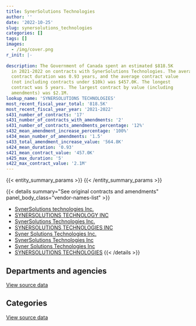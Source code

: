 ```yaml
---
title: SynerSolutions Technologies
author: ''
date: '2022-10-25'
slug: synersolutions_technologies
categories: []
tags: []
images:
  - /img/cover.png
r_init: |-
  
description: The Government of Canada spent an estimated $818.5K
  in 2021-2022 on contracts with SynerSolutions Technologies. The average
  contract duration was 0.93 years, and the average contract value
  (not including contracts under $10k) was $457.0K. The longest
  contract was 5 years. The largest contract by value (including
  amendments) was $2.1M.
lookup_name: 'SYNERSOLUTIONS TECHNOLOGIES'
most_recent_fiscal_year_total: '818.5K'
most_recent_fiscal_year_year: '2021-2022'
s431_number_of_contracts: '17'
s431_number_of_contracts_with_amendments: '2'
s431_number_of_contracts_amendments_percentage: '12%'
s432_mean_amendment_increase_percentage: '100%'
s434_mean_number_of_amendments: '1.5'
s433_total_amendment_increase_value: '564.8K'
s424_mean_duration: '0.93'
s421_mean_contract_value: '457.0K'
s425_max_duration: '5'
s422_max_contract_value: '2.1M'
---
```


<script src="/rmarkdown-libs/htmlwidgets/htmlwidgets.js"></script>
<link href="/rmarkdown-libs/datatables-css/datatables-crosstalk.css" rel="stylesheet" />
<script src="/rmarkdown-libs/datatables-binding/datatables.js"></script>
<script src="/rmarkdown-libs/jquery/jquery-3.6.0.min.js"></script>
<link href="/rmarkdown-libs/dt-core-bootstrap/css/dataTables.bootstrap.min.css" rel="stylesheet" />
<link href="/rmarkdown-libs/dt-core-bootstrap/css/dataTables.bootstrap.extra.css" rel="stylesheet" />
<script src="/rmarkdown-libs/dt-core-bootstrap/js/jquery.dataTables.min.js"></script>
<script src="/rmarkdown-libs/dt-core-bootstrap/js/dataTables.bootstrap.min.js"></script>
<link href="/rmarkdown-libs/crosstalk/css/crosstalk.min.css" rel="stylesheet" />
<script src="/rmarkdown-libs/crosstalk/js/crosstalk.min.js"></script>
<script src="/rmarkdown-libs/htmlwidgets/htmlwidgets.js"></script>
<link href="/rmarkdown-libs/datatables-css/datatables-crosstalk.css" rel="stylesheet" />
<script src="/rmarkdown-libs/datatables-binding/datatables.js"></script>
<script src="/rmarkdown-libs/jquery/jquery-3.6.0.min.js"></script>
<link href="/rmarkdown-libs/dt-core-bootstrap/css/dataTables.bootstrap.min.css" rel="stylesheet" />
<link href="/rmarkdown-libs/dt-core-bootstrap/css/dataTables.bootstrap.extra.css" rel="stylesheet" />
<script src="/rmarkdown-libs/dt-core-bootstrap/js/jquery.dataTables.min.js"></script>
<script src="/rmarkdown-libs/dt-core-bootstrap/js/dataTables.bootstrap.min.js"></script>
<link href="/rmarkdown-libs/crosstalk/css/crosstalk.min.css" rel="stylesheet" />
<script src="/rmarkdown-libs/crosstalk/js/crosstalk.min.js"></script>

{{< entity_summary_params >}}
{{< /entity_summary_params >}}

{{< details summary="See original contracts and amendments" panel_body_class="vendor-names-list" >}}
- [SynerSolutions technologies Inc.](https://search.open.canada.ca/en/ct/?sort=contract_value_f%20desc&page=1&search_text=%22SynerSolutions%20technologies%20Inc.%22)
- [SYNERSOLUTIONS TECHNOLOGY INC](https://search.open.canada.ca/en/ct/?sort=contract_value_f%20desc&page=1&search_text=%22SYNERSOLUTIONS%20TECHNOLOGY%20INC%22)
- [SynerSolutions Technologies Inc.](https://search.open.canada.ca/en/ct/?sort=contract_value_f%20desc&page=1&search_text=%22SynerSolutions%20Technologies%20Inc.%22)
- [SYNERSOLUTIONS TECHNOLOGIES INC](https://search.open.canada.ca/en/ct/?sort=contract_value_f%20desc&page=1&search_text=%22SYNERSOLUTIONS%20TECHNOLOGIES%20INC%22)
- [Syner Solutions Technologies Inc.](https://search.open.canada.ca/en/ct/?sort=contract_value_f%20desc&page=1&search_text=%22Syner%20Solutions%20Technologies%20Inc.%22)
- [SynerSolutions Technologies Inc](https://search.open.canada.ca/en/ct/?sort=contract_value_f%20desc&page=1&search_text=%22SynerSolutions%20Technologies%20Inc%22)
- [Syner Solutions Technologies Inc](https://search.open.canada.ca/en/ct/?sort=contract_value_f%20desc&page=1&search_text=%22Syner%20Solutions%20Technologies%20Inc%22)
- [SYNERSOLUTIONS TECHNOLOGIES](https://search.open.canada.ca/en/ct/?sort=contract_value_f%20desc&page=1&search_text=%22SYNERSOLUTIONS%20TECHNOLOGIES%22)
{{< /details >}}

## Departments and agencies

<div id="htmlwidget-1" style="width:100%;height:auto;" class="datatables html-widget"></div>
<script type="application/json" data-for="htmlwidget-1">{"x":{"style":"bootstrap","filter":"none","vertical":false,"data":[["<a href=\"/departments/dfatd-maecd/\">Global Affairs Canada<\/a>","<a href=\"/departments/dnd-mdn/\">National Defence<\/a>","<a href=\"/departments/elections/\">Elections Canada<\/a>","<a href=\"/departments/pco-bcp/\">Privy Council Office<\/a>","<a href=\"/departments/ps-sp/\">Public Safety Canada<\/a>","<a href=\"/departments/ssc-spc/\">Shared Services Canada<\/a>"],[null,233809.92,5309.83,null,39550,null],[13558.87,null,6392.75,null,5763,4932.79],[null,836019.2,6375.29,4281095.4,420699,64302.45],[208202.5,124278.53,1065.46,null,420699,64302.45]],"container":"<table class=\"table table-striped table-hover row-border order-column display\">\n  <thead>\n    <tr>\n      <th>Department<\/th>\n      <th>2018-2019<\/th>\n      <th>2019-2020<\/th>\n      <th>2020-2021<\/th>\n      <th>2021-2022<\/th>\n    <\/tr>\n  <\/thead>\n<\/table>","options":{"order":[[4,"desc"]],"pageLength":10,"autoWidth":true,"columnDefs":[{"targets":1,"render":"function(data, type, row, meta) {\n    return type !== 'display' ? data : DTWidget.formatCurrency(data, \"$\", 2, 3, \",\", \".\", true, null);\n  }"},{"targets":2,"render":"function(data, type, row, meta) {\n    return type !== 'display' ? data : DTWidget.formatCurrency(data, \"$\", 2, 3, \",\", \".\", true, null);\n  }"},{"targets":3,"render":"function(data, type, row, meta) {\n    return type !== 'display' ? data : DTWidget.formatCurrency(data, \"$\", 2, 3, \",\", \".\", true, null);\n  }"},{"targets":4,"render":"function(data, type, row, meta) {\n    return type !== 'display' ? data : DTWidget.formatCurrency(data, \"$\", 2, 3, \",\", \".\", true, null);\n  }"},{"width":"16%","targets":[1,2,3,4]},{"className":"dt-right","targets":[1,2,3,4]}],"orderClasses":false}},"evals":["options.columnDefs.0.render","options.columnDefs.1.render","options.columnDefs.2.render","options.columnDefs.3.render"],"jsHooks":[]}</script>
<p class="text-right">
<a href="https://github.com/GoC-Spending/contracts-data/tree/main/data/out/vendors/synersolutions_technologies/summary_by_fiscal_year_by_department.csv" class="source-data-link btn btn-link">View source data</a>
</p>

## Categories

<div id="htmlwidget-2" style="width:100%;height:auto;" class="datatables html-widget"></div>
<script type="application/json" data-for="htmlwidget-2">{"x":{"style":"bootstrap","filter":"none","vertical":false,"data":[["<a href=\"/categories/defence/\">Defence<\/a>","<a href=\"/categories/information_technology/\">Information technology<\/a>","<a href=\"/categories/industrial_products_and_services/\">Industrial products and services<\/a>","<a href=\"/categories/human_capital/\">Human capital<\/a>"],[200438.97,44859.83,null,33370.95],[null,30647.41,null,null],[836019.2,2634873.73,2137598.4,null],[124278.53,486066.9,208202.5,null]],"container":"<table class=\"table table-striped table-hover row-border order-column display\">\n  <thead>\n    <tr>\n      <th>Category<\/th>\n      <th>2018-2019<\/th>\n      <th>2019-2020<\/th>\n      <th>2020-2021<\/th>\n      <th>2021-2022<\/th>\n    <\/tr>\n  <\/thead>\n<\/table>","options":{"order":[[4,"desc"]],"dom":"t","pageLength":30,"autoWidth":true,"columnDefs":[{"targets":1,"render":"function(data, type, row, meta) {\n    return type !== 'display' ? data : DTWidget.formatCurrency(data, \"$\", 2, 3, \",\", \".\", true, null);\n  }"},{"targets":2,"render":"function(data, type, row, meta) {\n    return type !== 'display' ? data : DTWidget.formatCurrency(data, \"$\", 2, 3, \",\", \".\", true, null);\n  }"},{"targets":3,"render":"function(data, type, row, meta) {\n    return type !== 'display' ? data : DTWidget.formatCurrency(data, \"$\", 2, 3, \",\", \".\", true, null);\n  }"},{"targets":4,"render":"function(data, type, row, meta) {\n    return type !== 'display' ? data : DTWidget.formatCurrency(data, \"$\", 2, 3, \",\", \".\", true, null);\n  }"},{"width":"16%","targets":[1,2,3,4]},{"className":"dt-right","targets":[1,2,3,4]}],"orderClasses":false,"lengthMenu":[10,25,30,50,100]}},"evals":["options.columnDefs.0.render","options.columnDefs.1.render","options.columnDefs.2.render","options.columnDefs.3.render"],"jsHooks":[]}</script>
<p class="text-right">
<a href="https://github.com/GoC-Spending/contracts-data/tree/main/data/out/vendors/synersolutions_technologies/summary_by_fiscal_year_by_category.csv" class="source-data-link btn btn-link">View source data</a>
</p>
